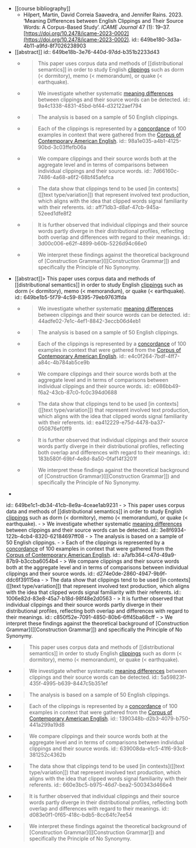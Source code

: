 - [[course bibliography]]
	- Hilpert, Martin, David Correia Saavedra, and Jennifer Rains. 2023. ‘Meaning Differences between English Clippings and Their Source Words: A Corpus-Based Study’. *ICAME Journal* 47 (1): 19–37. [https://doi.org/10.2478/icame-2023-0002](https://doi.org/10.2478/icame-2023-0002).
id:: 649be180-3d3a-4b11-a9fd-8f7026238903
- [[abstract]]
id:: 649be18b-3e76-440d-97dd-b351b2233d43
	- > This paper uses corpus data and methods of [[distributional semantics]] in order to study English [clippings]([[clipping]]) such as dorm (< dormitory), memo (< memorandum), or quake (< earthquake).
	- > We investigate whether systematic [meaning differences]([[semantic/variation]]) between clippings and their source words can be detected.
id:: 9a4c1338-4831-45bd-bf44-d32122aef794
	- > The analysis is based on a sample of 50 English clippings.
	- > Each of the clippings is represented by a [concordance]([[concordance]]) of 100 examples in context that were gathered from the [Corpus of Contemporary American English]([[COCA]]).
id:: 98a1e035-a4b1-4125-90bd-3c03ffefb06a
	- > We compare clippings and their source words both at the aggregate level and in terms of comparisons between individual clippings and their source words.
id:: 7d66160c-7486-4a68-a6f2-68bf45afefca
	- > The data show that clippings tend to be used [in contexts]([[text type/variation]]) that represent involved text production, which aligns with the idea that clipped words signal familiarity with their referents.
id:: aff71db3-d8af-47cb-945a-52eed1dfe8f2
	- > It is further observed that individual clippings and their source words partly diverge in their distributional profiles, reflecting both overlap and differences with regard to their meanings.
id:: 3d00c006-e62f-4899-b60b-5226d94c66e0
	- > We interpret these findings against the theoretical background of [Construction Grammar]([[Construction Grammar]]) and specifically the Principle of No Synonymy.
- [[abstract]]> This paper uses corpus data and methods of [[distributional semantics]] in order to study English [clippings]([[clipping]]) such as dorm (< dormitory), memo (< memorandum), or quake (< earthquake).
id:: 649be1b5-5f79-4c59-8395-79eb9763ffda
	- > We investigate whether systematic [meaning differences]([[semantic/variation]]) between clippings and their source words can be detected.
id:: 44adfe02-7e1c-4ef1-8842-3eccb06d4eb1
	- > The analysis is based on a sample of 50 English clippings.
	- > Each of the clippings is represented by a [concordance]([[concordance]]) of 100 examples in context that were gathered from the [Corpus of Contemporary American English]([[COCA]]).
id:: e4c0f264-7bdf-4ff7-a84c-4b784ab5ce9b
	- > We compare clippings and their source words both at the aggregate level and in terms of comparisons between individual clippings and their source words.
id:: e086bb49-f6a2-43cb-87c0-fc0c394d0688
	- > The data show that clippings tend to be used [in contexts]([[text type/variation]]) that represent involved text production, which aligns with the idea that clipped words signal familiarity with their referents.
id:: ea412229-e75d-4478-ba37-050876ef0ff9
	- > It is further observed that individual clippings and their source words partly diverge in their distributional profiles, reflecting both overlap and differences with regard to their meanings.
id:: 183b580f-69bf-4e8d-8a50-0faf14f3201f
	- > We interpret these findings against the theoretical background of [Construction Grammar]([[Construction Grammar]]) and specifically the Principle of No Synonymy.
-
id:: 649be1c1-db34-41cb-8e9a-4ceae1ab9231
	- > This paper uses corpus data and methods of [[distributional semantics]] in order to study English [clippings]([[clipping]]) such as dorm (< dormitory), memo (< memorandum), or quake (< earthquake).
	- > We investigate whether systematic [meaning differences]([[semantic/variation]]) between clippings and their source words can be detected.
id:: 3e8f6934-122b-4cb4-8320-62184697ff08
	- > The analysis is based on a sample of 50 English clippings.
	- > Each of the clippings is represented by a [concordance]([[concordance]]) of 100 examples in context that were gathered from the [Corpus of Contemporary American English]([[COCA]]).
id:: a7afb364-c47d-49a9-87b9-b3ccba6054b4
	- > We compare clippings and their source words both at the aggregate level and in terms of comparisons between individual clippings and their source words.
id:: d274e0de-2860-4947-9b9f-ddc6f39115ea
	- > The data show that clippings tend to be used [in contexts]([[text type/variation]]) that represent involved text production, which aligns with the idea that clipped words signal familiarity with their referents.
id:: 1006e82d-83e8-45a7-b18d-98f48e2d0563
	- > It is further observed that individual clippings and their source words partly diverge in their distributional profiles, reflecting both overlap and differences with regard to their meanings.
id:: c850f52e-7091-4850-80b6-6ff45ba68cff
	- > We interpret these findings against the theoretical background of [Construction Grammar]([[Construction Grammar]]) and specifically the Principle of No Synonymy.
- > This paper uses corpus data and methods of [[distributional semantics]] in order to study English [clippings]([[clipping]]) such as dorm (< dormitory), memo (< memorandum), or quake (< earthquake).
- > We investigate whether systematic [meaning differences]([[semantic/variation]]) between clippings and their source words can be detected.
id:: 5a59823f-435f-4995-b639-8447c5b351ef
- > The analysis is based on a sample of 50 English clippings.
- > Each of the clippings is represented by a [concordance]([[concordance]]) of 100 examples in context that were gathered from the [Corpus of Contemporary American English]([[COCA]]).
id:: 1390348b-d2b3-4079-b750-441a299a19d8
- > We compare clippings and their source words both at the aggregate level and in terms of comparisons between individual clippings and their source words.
id:: 639008da-e1c5-41f6-93c8-381252c4362b
- > The data show that clippings tend to be used [in contexts]([[text type/variation]]) that represent involved text production, which aligns with the idea that clipped words signal familiarity with their referents.
id:: 660e3bc5-b975-46d7-bea2-500343d466e4
- > It is further observed that individual clippings and their source words partly diverge in their distributional profiles, reflecting both overlap and differences with regard to their meanings.
id:: d083e0f1-0f65-418c-bdb5-8cc64fc7ee54
- > We interpret these findings against the theoretical background of [Construction Grammar]([[Construction Grammar]]) and specifically the Principle of No Synonymy.